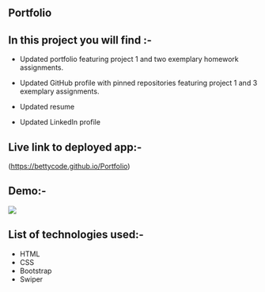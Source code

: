 ## Portfolio

## In this project you will find :-

* Updated portfolio featuring project 1 and two exemplary homework assignments.

* Updated GitHub profile with pinned repositories featuring project 1 and 3 exemplary assignments.

* Updated resume

* Updated LinkedIn profile

## Live link to deployed app:-

(https://bettycode.github.io/Portfolio)

## Demo:-
![](./img/portfolio.gif) 

## List of technologies used:-
* HTML
* CSS 
* Bootstrap
* Swiper
